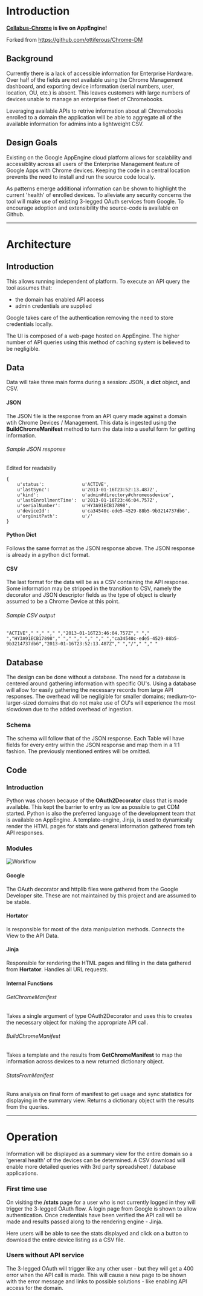 # Introduction
__[Cellabus-Chrome](http://cellabus-chrome.appspot.com/) is live on AppEngine!__

Forked from https://github.com/ottiferous/Chrome-DM

## Background
Currently there is a lack of accessible information for Enterprise Hardware. Over half of the fields are not available using the Chrome Management dashboard, and exporting device information (serial numbers, user, location, OU, etc.) is absent. This leaves customers with large numbers of devices unable to manage an enterprise fleet of Chromebooks.

Leveraging available APIs to retrive information about all Chromebooks enrolled to a domain the application will be able to aggregate all of the available information for admins into a lightweight CSV.

## Design Goals
Existing on the Google AppEngine cloud platform allows for scalability and accessiblity across all users of the Enterprise Management feature of Google Apps with Chrome devices. Keeping the code in a central location prevents the need to install and run the source code locally.

As patterns emerge additional information can be shown to highlight the current 'health' of enrolled devices. To alleviate any security concerns the tool will make use of existing 3-legged OAuth services from Google. To encourage adoption and extensibility the source-code is available on Github.


---

# Architecture

## Introduction
This allows running independent of platform. To execute an API query the tool assumes that:

* the domain has enabled API access
* admin credentials are supplied

Google takes care of the authentication removing the need to store credentials locally.

The UI is composed of a web-page hosted on AppEngine. The higher number of API queries using this method of caching system is believed to be negligible.


## Data
Data will take three main forms during a session: JSON, a __dict__ object, and CSV.

#### JSON
The JSON file is the response from an API query made against a domain wtih Chrome Devices / Management. This data is ingested using the __BuildChromeManifest__ method to turn the data into a useful form for getting information.

###### Sample JSON response
Edited for readabiliy

```
{
	u'status': 				u'ACTIVE',
	u'lastSync': 			u'2013-01-16T23:52:13.487Z',
	u'kind': 				u'admin#directory#chromeosdevice',
	u'lastEnrollmentTime': 	u'2013-01-16T23:46:04.757Z',
	u'serialNumber': 		u'HY3A91ECB17898',
	u'deviceId': 			u'ca34540c-ede5-4529-88b5-9b3214737db6',
	u'orgUnitPath': 		u'/'
}
```
#### Python Dict
Follows the same format as the JSON response above. The JSON response is already in a python dict format.

#### CSV
The last format for the data will be as a CSV containing the API response. Some information may be stripped in the transition to CSV, namely the decorator and JSON descriptor fields as the type of object is clearly assumed to be a Chrome Device at this point.

###### Sample CSV output
```
"ACTIVE"," "," "," ","2013-01-16T23:46:04.757Z"," "," ","HY3A91ECB17898"," "," "," "," "," ","ca34540c-ede5-4529-88b5-9b3214737db6","2013-01-16T23:52:13.487Z"," ","/"," "," "
```

## Database
The design can be done without a database. The need for a database is centered around gathering information with specific OU's. Using a database will allow for easily gathering the necessary records from large API responses. The overhead will be negligible for smaller domains; medium-to-larger-sized domains that do not make use of OU's will experience the most slowdown due to the added overhead of ingestion.

### Schema
The schema will follow that of the JSON response. Each Table will have fields for every entry within the JSON response and map them in a 1:1 fashion. The previously mentioned entires will be omitted.

## Code

### Introduction
Python was chosen because of the __OAuth2Decorator__ class that is made available. This kept the barrier to entry as low as possible to get CDM started. Python is also the preferred language of the development team that is available on AppEngine. A template-engine, Jinja, is used to dynamically render the HTML pages for stats and general information gathered from teh API responses.

### Modules

![Workflow](http://i.imgur.com/Su5rMa3.png "Workflow")
#### Google
The OAuth decorator and httplib files were gathered from the Google Developer site. These are not maintained by this project and are assumed to be stable.

#### Hortator
Is responsible for most of the data manipulation methods. Connects the View to the API Data.

#### Jinja
Responsible for rendering the HTML pages and filling in the data gathered from __Hortator__. Handles all URL requests.

#### Internal Functions

###### GetChromeManifest
Takes a single argument of type OAuth2Decorator and uses this to creates the necessary object for making the appropriate API call.

###### BuildChromeManifest
Takes a template and the results from __GetChromeManifest__ to map the information across devices to a new returned dictionary object.

###### StatsFromManifest
Runs analysis on final form of manifest to get usage and sync statistics for displaying in the summary view. Returns a dictionary object with the results from the queries.


---

# Operation
Information will be displayed as a summary view for the entire domain so a 'general health' of the devices can be determined. A CSV download will enable more detailed queries with 3rd party spreadsheet / database applications.

### First time use
On visiting the __/stats__ page for a user who is not currently logged in they will trigger the 3-legged OAuth flow. A login page from Google is shown to allow authentication. Once credentials have been verified the API call will be made and results passed along to the rendering engine - Jinja.

Here users will be able to see the stats displayed and click on a button to download the entire device listing as a CSV file.

### Users without API service
The 3-legged OAuth will trigger like any other user - but they will get a 400 error when the API call is made. This will cause a new page to be shown with the error message and links to possible solutions - like enabling API access for the domain.

